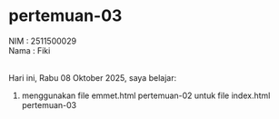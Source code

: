 # pertemuan-03

NIM : 2511500029<br>
Nama : Fiki <br><br>

Hari ini, Rabu 08 Oktober 2025, saya belajar:
<ol>
    <li>menggunakan file emmet.html pertemuan-02 untuk file index.html pertemuan-03</li>
</ol>    